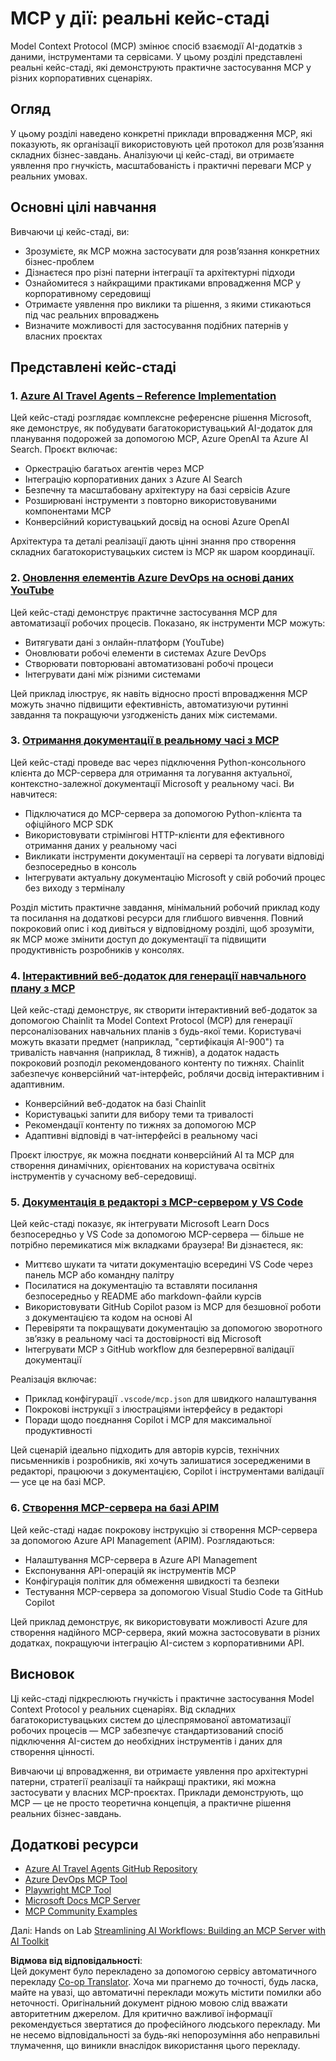 <!--
CO_OP_TRANSLATOR_METADATA:
{
  "original_hash": "873741da08dd6537858d5e14c3a386e1",
  "translation_date": "2025-07-04T19:25:43+00:00",
  "source_file": "09-CaseStudy/README.md",
  "language_code": "uk"
}
-->
# MCP у дії: реальні кейс-стаді

Model Context Protocol (MCP) змінює спосіб взаємодії AI-додатків з даними, інструментами та сервісами. У цьому розділі представлені реальні кейс-стаді, які демонструють практичне застосування MCP у різних корпоративних сценаріях.

## Огляд

У цьому розділі наведено конкретні приклади впровадження MCP, які показують, як організації використовують цей протокол для розв’язання складних бізнес-завдань. Аналізуючи ці кейс-стаді, ви отримаєте уявлення про гнучкість, масштабованість і практичні переваги MCP у реальних умовах.

## Основні цілі навчання

Вивчаючи ці кейс-стаді, ви:

- Зрозумієте, як MCP можна застосувати для розв’язання конкретних бізнес-проблем
- Дізнаєтеся про різні патерни інтеграції та архітектурні підходи
- Ознайомитеся з найкращими практиками впровадження MCP у корпоративному середовищі
- Отримаєте уявлення про виклики та рішення, з якими стикаються під час реальних впроваджень
- Визначите можливості для застосування подібних патернів у власних проєктах

## Представлені кейс-стаді

### 1. [Azure AI Travel Agents – Reference Implementation](./travelagentsample.md)

Цей кейс-стаді розглядає комплексне референсне рішення Microsoft, яке демонструє, як побудувати багатокористувацький AI-додаток для планування подорожей за допомогою MCP, Azure OpenAI та Azure AI Search. Проєкт включає:

- Оркестрацію багатьох агентів через MCP
- Інтеграцію корпоративних даних з Azure AI Search
- Безпечну та масштабовану архітектуру на базі сервісів Azure
- Розширювані інструменти з повторно використовуваними компонентами MCP
- Конверсійний користувацький досвід на основі Azure OpenAI

Архітектура та деталі реалізації дають цінні знання про створення складних багатокористувацьких систем із MCP як шаром координації.

### 2. [Оновлення елементів Azure DevOps на основі даних YouTube](./UpdateADOItemsFromYT.md)

Цей кейс-стаді демонструє практичне застосування MCP для автоматизації робочих процесів. Показано, як інструменти MCP можуть:

- Витягувати дані з онлайн-платформ (YouTube)
- Оновлювати робочі елементи в системах Azure DevOps
- Створювати повторювані автоматизовані робочі процеси
- Інтегрувати дані між різними системами

Цей приклад ілюструє, як навіть відносно прості впровадження MCP можуть значно підвищити ефективність, автоматизуючи рутинні завдання та покращуючи узгодженість даних між системами.

### 3. [Отримання документації в реальному часі з MCP](./docs-mcp/README.md)

Цей кейс-стаді проведе вас через підключення Python-консольного клієнта до MCP-сервера для отримання та логування актуальної, контекстно-залежної документації Microsoft у реальному часі. Ви навчитеся:

- Підключатися до MCP-сервера за допомогою Python-клієнта та офіційного MCP SDK
- Використовувати стрімінгові HTTP-клієнти для ефективного отримання даних у реальному часі
- Викликати інструменти документації на сервері та логувати відповіді безпосередньо в консоль
- Інтегрувати актуальну документацію Microsoft у свій робочий процес без виходу з терміналу

Розділ містить практичне завдання, мінімальний робочий приклад коду та посилання на додаткові ресурси для глибшого вивчення. Повний покроковий опис і код дивіться у відповідному розділі, щоб зрозуміти, як MCP може змінити доступ до документації та підвищити продуктивність розробників у консолях.

### 4. [Інтерактивний веб-додаток для генерації навчального плану з MCP](./docs-mcp/README.md)

Цей кейс-стаді демонструє, як створити інтерактивний веб-додаток за допомогою Chainlit та Model Context Protocol (MCP) для генерації персоналізованих навчальних планів з будь-якої теми. Користувачі можуть вказати предмет (наприклад, "сертифікація AI-900") та тривалість навчання (наприклад, 8 тижнів), а додаток надасть покроковий розподіл рекомендованого контенту по тижнях. Chainlit забезпечує конверсійний чат-інтерфейс, роблячи досвід інтерактивним і адаптивним.

- Конверсійний веб-додаток на базі Chainlit
- Користувацькі запити для вибору теми та тривалості
- Рекомендації контенту по тижнях за допомогою MCP
- Адаптивні відповіді в чат-інтерфейсі в реальному часі

Проєкт ілюструє, як можна поєднати конверсійний AI та MCP для створення динамічних, орієнтованих на користувача освітніх інструментів у сучасному веб-середовищі.

### 5. [Документація в редакторі з MCP-сервером у VS Code](./docs-mcp/README.md)

Цей кейс-стаді показує, як інтегрувати Microsoft Learn Docs безпосередньо у VS Code за допомогою MCP-сервера — більше не потрібно перемикатися між вкладками браузера! Ви дізнаєтеся, як:

- Миттєво шукати та читати документацію всередині VS Code через панель MCP або командну палітру
- Посилатися на документацію та вставляти посилання безпосередньо у README або markdown-файли курсів
- Використовувати GitHub Copilot разом із MCP для безшовної роботи з документацією та кодом на основі AI
- Перевіряти та покращувати документацію за допомогою зворотного зв’язку в реальному часі та достовірності від Microsoft
- Інтегрувати MCP з GitHub workflow для безперервної валідації документації

Реалізація включає:
- Приклад конфігурації `.vscode/mcp.json` для швидкого налаштування
- Покрокові інструкції з ілюстраціями інтерфейсу в редакторі
- Поради щодо поєднання Copilot і MCP для максимальної продуктивності

Цей сценарій ідеально підходить для авторів курсів, технічних письменників і розробників, які хочуть залишатися зосередженими в редакторі, працюючи з документацією, Copilot і інструментами валідації — усе це на базі MCP.

### 6. [Створення MCP-сервера на базі APIM](./apimsample.md)

Цей кейс-стаді надає покрокову інструкцію зі створення MCP-сервера за допомогою Azure API Management (APIM). Розглядаються:

- Налаштування MCP-сервера в Azure API Management
- Експонування API-операцій як інструментів MCP
- Конфігурація політик для обмеження швидкості та безпеки
- Тестування MCP-сервера за допомогою Visual Studio Code та GitHub Copilot

Цей приклад демонструє, як використовувати можливості Azure для створення надійного MCP-сервера, який можна застосовувати в різних додатках, покращуючи інтеграцію AI-систем з корпоративними API.

## Висновок

Ці кейс-стаді підкреслюють гнучкість і практичне застосування Model Context Protocol у реальних сценаріях. Від складних багатокористувацьких систем до цілеспрямованої автоматизації робочих процесів — MCP забезпечує стандартизований спосіб підключення AI-систем до необхідних інструментів і даних для створення цінності.

Вивчаючи ці впровадження, ви отримаєте уявлення про архітектурні патерни, стратегії реалізації та найкращі практики, які можна застосувати у власних MCP-проєктах. Приклади демонструють, що MCP — це не просто теоретична концепція, а практичне рішення реальних бізнес-завдань.

## Додаткові ресурси

- [Azure AI Travel Agents GitHub Repository](https://github.com/Azure-Samples/azure-ai-travel-agents)
- [Azure DevOps MCP Tool](https://github.com/microsoft/azure-devops-mcp)
- [Playwright MCP Tool](https://github.com/microsoft/playwright-mcp)
- [Microsoft Docs MCP Server](https://github.com/MicrosoftDocs/mcp)
- [MCP Community Examples](https://github.com/microsoft/mcp)

Далі: Hands on Lab [Streamlining AI Workflows: Building an MCP Server with AI Toolkit](../10-StreamliningAIWorkflowsBuildingAnMCPServerWithAIToolkit/README.md)

**Відмова від відповідальності**:  
Цей документ було перекладено за допомогою сервісу автоматичного перекладу [Co-op Translator](https://github.com/Azure/co-op-translator). Хоча ми прагнемо до точності, будь ласка, майте на увазі, що автоматичні переклади можуть містити помилки або неточності. Оригінальний документ рідною мовою слід вважати авторитетним джерелом. Для критично важливої інформації рекомендується звертатися до професійного людського перекладу. Ми не несемо відповідальності за будь-які непорозуміння або неправильні тлумачення, що виникли внаслідок використання цього перекладу.